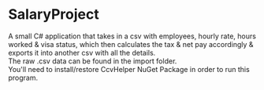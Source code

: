 # SalaryProject
A small C# application that takes in a csv with employees, hourly rate, hours worked &amp; visa status, which then calculates the tax &amp; net pay accordingly &amp; exports it into another csv with all the details.
<br>The raw .csv data can be found in the import folder.
<br>You'll need to install/restore CcvHelper NuGet Package in order to run this program.
